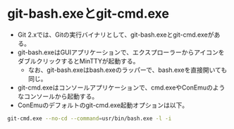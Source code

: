 ﻿# git-bash.exeとgit-cmd.exe

- Git 2.xでは、Gitの実行バイナリとして、git-bash.exeとgit-cmd.exeがある。
- git-bash.exeはGUIアプリケーションで、エクスプローラーからアイコンをダブルクリックするとMinTTYが起動する。
  - なお、git-bash.exeはbash.exeのラッパーで、bash.exeを直接開いても同じ。
- git-cmd.exeはコンソールアプリケーションで、cmd.exeやConEmuのようなコンソールから起動する。
- ConEmuのデフォルトのgit-cmd.exe起動オプションは以下。

```bash
git-cmd.exe --no-cd --command=usr/bin/bash.exe -l -i
```
